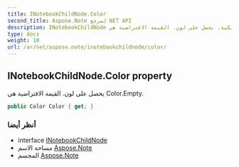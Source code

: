 ```yaml
---
title: INotebookChildNode.Color
second_title: Aspose.Note لمرجع NET API
description: INotebookChildNode ملكية. يحصل على لون. القيمة الافتراضية هي Color.Empty.
type: docs
weight: 10
url: /ar/net/aspose.note/inotebookchildnode/color/
---
```

## INotebookChildNode.Color property

يحصل على لون. القيمة الافتراضية هي Color.Empty.

```csharp
public Color Color { get; }
```

### أنظر أيضا

* interface [INotebookChildNode](../)
* مساحة الاسم [Aspose.Note](../../inotebookchildnode/)
* المجسم [Aspose.Note](../../../)


